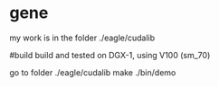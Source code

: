 # gene
my work is in the folder ./eagle/cudalib

#build
build and tested on DGX-1, using V100 (sm_70)

go to folder ./eagle/cudalib
make
./bin/demo
